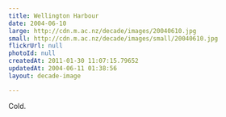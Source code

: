 ```yaml
---
title: Wellington Harbour
date: 2004-06-10
large: http://cdn.m.ac.nz/decade/images/20040610.jpg
small: http://cdn.m.ac.nz/decade/images/small/20040610.jpg
flickrUrl: null
photoId: null
createdAt: 2011-01-30 11:07:15.79652
updatedAt: 2004-06-11 01:38:56
layout: decade-image

---
```

Cold.
